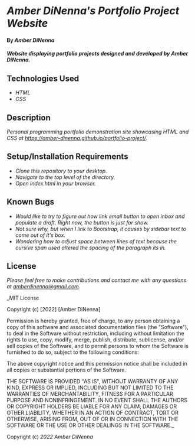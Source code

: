 # _Amber DiNenna's Portfolio Project Website_

#### By _Amber DiNenna_

#### _Website displaying portfolio projects designed and developed by Amber DiNenna._

## Technologies Used

* _HTML_
* _CSS_

## Description

_Personal programming portfolio demonstration site showcasing HTML and CSS at https://amber-dinenna.github.io/portfolio-project/._

## Setup/Installation Requirements

* _Clone this repository to your desktop._
* _Navigate to the top level of the directory._
* _Open index.html in your browser._

## Known Bugs

* _Would like to try to figure out how link email button to open inbox and populate a draft. Right now, the button is just for show._
* _Not sure why, but when I link to Bootstrap, it causes by sidebar text to come out of it's box._
* _Wondering how to adjust space between lines of text because the cursive span used altered the spacing of the paragraph its in._

## License

_Please feel free to make contributions and contact me with any questions at amberdinenna@gmail.com._

_MIT License

Copyright (c) [2022] [Amber DiNenna]

Permission is hereby granted, free of charge, to any person obtaining a copy
of this software and associated documentation files (the "Software"), to deal
in the Software without restriction, including without limitation the rights
to use, copy, modify, merge, publish, distribute, sublicense, and/or sell
copies of the Software, and to permit persons to whom the Software is
furnished to do so, subject to the following conditions:

The above copyright notice and this permission notice shall be included in all
copies or substantial portions of the Software.

THE SOFTWARE IS PROVIDED "AS IS", WITHOUT WARRANTY OF ANY KIND, EXPRESS OR
IMPLIED, INCLUDING BUT NOT LIMITED TO THE WARRANTIES OF MERCHANTABILITY,
FITNESS FOR A PARTICULAR PURPOSE AND NONINFRINGEMENT. IN NO EVENT SHALL THE
AUTHORS OR COPYRIGHT HOLDERS BE LIABLE FOR ANY CLAIM, DAMAGES OR OTHER
LIABILITY, WHETHER IN AN ACTION OF CONTRACT, TORT OR OTHERWISE, ARISING FROM,
OUT OF OR IN CONNECTION WITH THE SOFTWARE OR THE USE OR OTHER DEALINGS IN THE
SOFTWARE._

Copyright (c) _2022_ _Amber DiNenna_
